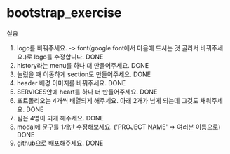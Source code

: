# bootstrap_exercise

실습

 

1. logo를 바꿔주세요. -> font(google font에서 마음에 드시는 것 골라서 바꿔주세요.)로 logo를 수정합니다.  DONE  
3. history라는 menu를 하나 더 만들어주세요. DONE
4. 눌렀을 때 이동하게 section도 만들어주세요. DONE
5. header 배경 이미지를 바꿔주세요. DONE
6. SERVICES안에 heart를 하나 더 만들어주세요. DONE
7. 포트폴리오는 4개씩 배열되게 해주세요. 아래 2개가 남게 되는데 그것도 채워주세요. DONE
8. 팀은 4명이 되게 해주세요. DONE
9. modal에 문구를 1개만 수정해보세요. ('PROJECT NAME' => 여러분 이름으로) DONE
10. github으로 배포해주세요. DONE

